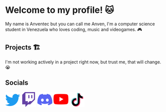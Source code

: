# Welcome to my profile! 🐱

My name is Anventec but you can call me Anven, I'm a computer science student in Venezuela who loves coding, music and videogames. 🎮

## Projects :building_construction:

I'm not working actively in a project right now, but trust me, that will change. :sob:

## Socials 
<!-- Please don't remove this: Grab your social icons from https://github.com/carlsednaoui/gitsocial -->

<!-- display the social media buttons in your README -->

[![alt text][1.1]][1]
[![alt text][2.1]][2]
[![alt text][3.1]][3]
[![alt text][4.1]][4]
[![alt text][5.1]][5]


<!-- links to social media icons -->
<!-- no need to change these -->

<!-- icons with padding -->

[1.1]: https://raw.githubusercontent.com/CLorant/readme-social-icons/main/medium/colored/twitter.svg (twitter icon with padding)
[2.1]: https://raw.githubusercontent.com/CLorant/readme-social-icons/main/medium/colored/twitch.svg (twitch icon with padding)
[3.1]: https://raw.githubusercontent.com/CLorant/readme-social-icons/main/medium/colored/discord.svg (discord plus icon with padding)
[4.1]: https://raw.githubusercontent.com/CLorant/readme-social-icons/main/medium/colored/youtube.svg (youtube icon with padding)
[5.1]: https://raw.githubusercontent.com/CLorant/readme-social-icons/main/medium/colored/tiktok.svg (tiktok icon with padding)

<!-- links to your social media accounts -->
<!-- update these accordingly -->

[1]: http://x.com/anventec_
[2]: http://twitch.tv/anventec
[3]: https://discord.com/users/715373744515710997
[4]: http://youtube.com/@anventec
[5]: http://tiktok.com/@anventec

<!-- Please don't remove this: Grab your social icons from https://github.com/carlsednaoui/gitsocial -->
